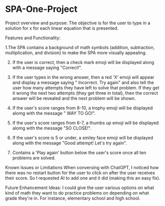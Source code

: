 # SPA-One-Project

Project overview and purpose:
The objective is for the user to type in a solution for x for each linear equation
that is presented. 

Features and Functionality: 

1.The SPA contains a background of math symbols (addition, subtraction, multiplication, and division) to make the SPA more visually appealing.

2. If the user is correct, then a check mark emoji will be displayed along with a message saying "Correct!".
   
3. If the user types in the wrong answer, then a red 'X' emoji will appear and 
display a message saying " Incorrect. Try again" and also tell the user how many attempts they have left to solve that problem. If they get it wrong the next two attempts (they get three in total), then the correct answer will be revealed and  the next problem will be shown. 

4. If the user's score ranges from 8-10, a trophy emoji will be displayed alomg 
with the message " WAY TO GO!".

5. If the user's score ranges from 6-7, a thumbs up emoji will be displayed alomg with the message "SO CLOSE!".
   
6. If the user's score is 5 or under, a smiley face emoji will be displayed along with the message "Good attempt! Let's try again".
   
7. Contains a 'Play again' button below the user's score once all ten problems are solved. 

Known Issues or Limitations 
When conversing with ChatGPT, I noticed how there was no restart button for the user to click on after the user receives their score. So I requested AI to add one and it did (making this an easy fix). 

Future Enhancement Ideas: 
I could give the user various options on what kind of math they want to do practice problems on depending on what grade they're in. For instance, elementary school and high school. 










